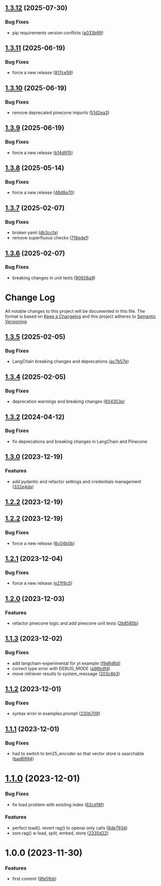 ## [1.3.12](https://github.com/FullStackWithLawrence/openai-embeddings/compare/v1.3.11...v1.3.12) (2025-07-30)


### Bug Fixes

* pip requirements version conflicts ([a033b99](https://github.com/FullStackWithLawrence/openai-embeddings/commit/a033b99967a735f48e22d721631feac38c6bbe02))

## [1.3.11](https://github.com/FullStackWithLawrence/openai-embeddings/compare/v1.3.10...v1.3.11) (2025-06-19)


### Bug Fixes

* force a new release ([817ce59](https://github.com/FullStackWithLawrence/openai-embeddings/commit/817ce591eea9e04c12d5f677a70024baa28b2eb9))

## [1.3.10](https://github.com/FullStackWithLawrence/openai-embeddings/compare/v1.3.9...v1.3.10) (2025-06-19)


### Bug Fixes

* remove deprecated pinecone imports ([51d2ea3](https://github.com/FullStackWithLawrence/openai-embeddings/commit/51d2ea3db115ea220dd6dd3d78d3e25c647af34d))

## [1.3.9](https://github.com/FullStackWithLawrence/openai-embeddings/compare/v1.3.8...v1.3.9) (2025-06-19)


### Bug Fixes

* force a new release ([b14d915](https://github.com/FullStackWithLawrence/openai-embeddings/commit/b14d9153a7337157fe3e2c887774c082f1b04b1c))

## [1.3.8](https://github.com/FullStackWithLawrence/openai-embeddings/compare/v1.3.7...v1.3.8) (2025-05-14)


### Bug Fixes

* force a new release ([48d8a70](https://github.com/FullStackWithLawrence/openai-embeddings/commit/48d8a70b6f2c53733d05366040de9d2812428084))

## [1.3.7](https://github.com/FullStackWithLawrence/openai-embeddings/compare/v1.3.6...v1.3.7) (2025-02-07)


### Bug Fixes

* broken yaml ([db3ccfa](https://github.com/FullStackWithLawrence/openai-embeddings/commit/db3ccfa8a6310f04c24a72f49140d6eada7c8f18))
* remove superfluous checks ([716ede1](https://github.com/FullStackWithLawrence/openai-embeddings/commit/716ede136628193040f4d9863aa2a36b34e3e345))

## [1.3.6](https://github.com/FullStackWithLawrence/openai-embeddings/compare/v1.3.5...v1.3.6) (2025-02-07)


### Bug Fixes

* breaking changes in unit tests ([90926a9](https://github.com/FullStackWithLawrence/openai-embeddings/commit/90926a95a30a30f12e98841ecce6ac910625be90))

# Change Log

All notable changes to this project will be documented in this file.
The format is based on [Keep a Changelog](http://keepachangelog.com/) and this project adheres to [Semantic Versioning](http://semver.org/).

## [1.3.5](https://github.com/FullStackWithLawrence/openai-embeddings/compare/v1.3.4...v1.3.5) (2025-02-05)

### Bug Fixes

- LangChain breaking changes and deprecations ([ac7b57e](https://github.com/FullStackWithLawrence/openai-embeddings/commit/ac7b57e75705afdea1d563c6a9e929504d782e87))

## [1.3.4](https://github.com/FullStackWithLawrence/openai-embeddings/compare/v1.3.3...v1.3.4) (2025-02-05)

### Bug Fixes

- deprecation warnings and breaking changes ([604353e](https://github.com/FullStackWithLawrence/openai-embeddings/commit/604353e60d1197a60c517b14c02dd02909754307))

## [1.3.2](https://github.com/FullStackWithLawrence/openai-embeddings/compare/v1.3.1...v1.3.2) (2024-04-12)

### Bug Fixes

- fix deprecations and breaking changes in LangChain and Pinecone

## [1.3.0](https://github.com/FullStackWithLawrence/openai-embeddings/compare/v1.2.2...v1.3.0) (2023-12-19)

### Features

- add pydantic and refactor settings and credentials management ([332e4da](https://github.com/FullStackWithLawrence/openai-embeddings/commit/332e4dab89924b6ac2436e6d260e645bed26a0b4))

## [1.2.2](https://github.com/FullStackWithLawrence/openai-embeddings/compare/v1.2.1...v1.2.2) (2023-12-19)

## [1.2.2](https://github.com/FullStackWithLawrence/openai-embeddings/compare/v1.2.1...v1.2.2) (2023-12-19)

### Bug Fixes

- force a new release ([6c04b0b](https://github.com/FullStackWithLawrence/openai-embeddings/commit/6c04b0b95486fa25b40c6f4d1954bd22b58df7c9))

## [1.2.1](https://github.com/FullStackWithLawrence/openai-embeddings/compare/v1.2.0...v1.2.1) (2023-12-04)

### Bug Fixes

- force a new release ([e21f9c5](https://github.com/FullStackWithLawrence/openai-embeddings/commit/e21f9c56b6dc3be3320afb88a491b43fc04d365b))

## [1.2.0](https://github.com/lpm0073/hybrid-search-retriever/compare/v1.1.3...v1.2.0) (2023-12-03)

### Features

- refactor pinecone logic and add pinecone unit tests ([2b8585b](https://github.com/lpm0073/hybrid-search-retriever/commit/2b8585b36e400d04f22e2a5565ea96f4482fd5f4))

## [1.1.3](https://github.com/lpm0073/hybrid-search-retriever/compare/v1.1.2...v1.1.3) (2023-12-02)

### Bug Fixes

- add langchain-experimental for yt example ([f9d6d6d](https://github.com/lpm0073/hybrid-search-retriever/commit/f9d6d6d0b11ff9c1f06faf7eb69511bc5702066d))
- correct type error with DEBUG_MODE ([a96bdfd](https://github.com/lpm0073/hybrid-search-retriever/commit/a96bdfdb5a0b015740110e02f9f9b06917cd31c7))
- move retriever results to system_message ([203c8b3](https://github.com/lpm0073/hybrid-search-retriever/commit/203c8b300cda156ac44a0c6e02510c2ab6a2b074))

## [1.1.2](https://github.com/lpm0073/hybrid-search-retriever/compare/v1.1.1...v1.1.2) (2023-12-01)

### Bug Fixes

- syntax error in examples.prompt ([230b709](https://github.com/lpm0073/hybrid-search-retriever/commit/230b7090c96bdd4d7d8757b182f891ab1b82c6f4))

## [1.1.1](https://github.com/lpm0073/netec-llm/compare/v1.1.0...v1.1.1) (2023-12-01)

### Bug Fixes

- had to switch to bm25_encoder so that vector store is searchable ([bad6994](https://github.com/lpm0073/netec-llm/commit/bad699481d217dde81877d85124395529652dabe))

# [1.1.0](https://github.com/lpm0073/netec-llm/compare/v1.0.0...v1.1.0) (2023-12-01)

### Bug Fixes

- fix load problem with existing index ([62cd18f](https://github.com/lpm0073/netec-llm/commit/62cd18f8088873a794ec363c4e18770dfdc41ea5))

### Features

- perfect load(). revert rag() to openai only calls ([8de793d](https://github.com/lpm0073/netec-llm/commit/8de793dcca77ec23f09e68ca9e8dba7f64623b3c))
- ssm.rag() w load, split, embed, store ([2335d22](https://github.com/lpm0073/netec-llm/commit/2335d22c5fd9092642ff1eb67a34fbcd712d7f9b))

# 1.0.0 (2023-11-30)

### Features

- first commit ([9fe5fbb](https://github.com/lpm0073/netec-llm/commit/9fe5fbbd03d278a90a7351a4d907a74783e48684))
